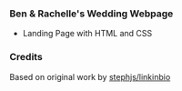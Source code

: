 ### Ben & Rachelle's Wedding Webpage

-   Landing Page with HTML and CSS

### Credits
Based on original work by [stephjs/linkinbio](https://github.com/stephjs/linkinbio)
